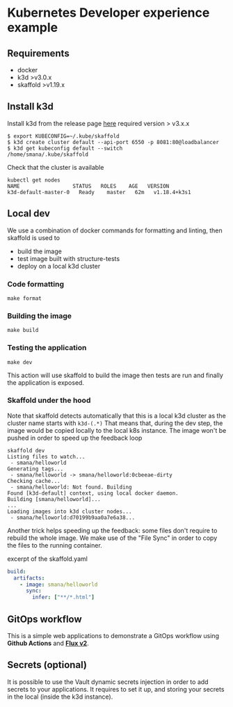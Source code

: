 # Kubernetes Developer experience example

## Requirements

* docker
* k3d >v3.0.x
* skaffold >v1.19.x

## Install k3d

Install k3d from the release page [here](https://github.com/rancher/k3d/releases)
required version > v3.x.x


```console
$ export KUBECONFIG=~/.kube/skaffold
$ k3d create cluster default --api-port 6550 -p 8081:80@loadbalancer
$ k3d get kubeconfig default --switch
/home/smana/.kube/skaffold
```

Check that the cluster is available

```console
kubectl get nodes
NAME                 STATUS   ROLES    AGE   VERSION
k3d-default-master-0   Ready    master   62m   v1.18.4+k3s1
```

## Local dev

We use a combination of docker commands for formatting and linting, then skaffold is used to

* build the image
* test image built with structure-tests
* deploy on a local k3d cluster

### Code formatting

```console
make format
```

### Building the image

```console
make build
```

### Testing the application

```console
make dev
```

This action will use skaffold to build the image then tests are run and finally the application is exposed.

### Skaffold under the hood

Note that skaffold detects automatically that this is a local k3d cluster as the cluster name starts with `k3d-(.*)`
That means that, during the dev step, the image would be copied locally to the local k8s instance. The image won't be pushed in order to speed up the feedback loop

```console
skaffold dev
Listing files to watch...
 - smana/helloworld
Generating tags...
 - smana/helloworld -> smana/helloworld:0cbeeae-dirty
Checking cache...
 - smana/helloworld: Not found. Building
Found [k3d-default] context, using local docker daemon.
Building [smana/helloworld]...
...
Loading images into k3d cluster nodes...
 - smana/helloworld:d70199b9aa0a7e6a38...
```

Another trick helps speeding up the feedback: some files don't require to rebuild the whole image. We make use of the "File Sync" in order to copy the files to the running container.

excerpt of the skaffold.yaml

```yaml
build:
  artifacts:
    - image: smana/helloworld
      sync:
        infer: ["**/*.html"]
```

## GitOps workflow

This is a simple web applications to demonstrate a GitOps workflow using **Github Actions** and [**Flux v2**](https://toolkit.fluxcd.io/).

## Secrets (optional)

It is possible to use the Vault dynamic secrets injection in order to add secrets to your applications.
It requires to set it up, and storing your secrets in the local (inside the k3d instance).